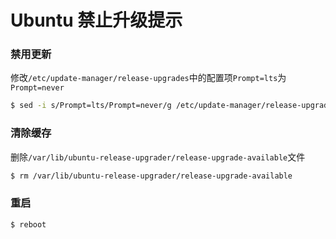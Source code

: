 # Ubuntu 禁止升级提示

### 禁用更新
修改`/etc/update-manager/release-upgrades`中的配置项`Prompt=lts`为`Prompt=never`
```bash
$ sed -i s/Prompt=lts/Prompt=never/g /etc/update-manager/release-upgrades
```
### 清除缓存
删除`/var/lib/ubuntu-release-upgrader/release-upgrade-available`文件
```bash
$ rm /var/lib/ubuntu-release-upgrader/release-upgrade-available
```
### 重启
```bash
$ reboot
```
